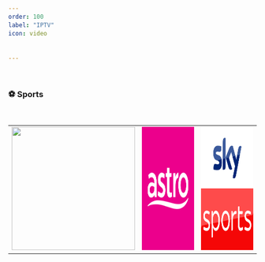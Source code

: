 ```yaml
---
order: 100
label: "IPTV"
icon: video


---
```

<br>

### ⚽ Sports
   
<br>

           
<table>
  <tr>
    <td><a target="_blank" href="https://vibestepler.github.io/w1"><img src="https://cdn.statically.io/gh/vibestepler/picx-images-hosting@master/20231028/wwe.6er879n6wcn4.webp" width="250" height="250"></a></td>
    <td><a target="_blank" href="https://vibestepler.github.io/a1"><img src="/static/astro.png" width="250" height="250"></a></td>
    <td><a target="_blank" href="https://vibestepler.github.io/s1"><img src="/static/sky.png" width="250" height="250"></a></td>
  </tr>
</table>
